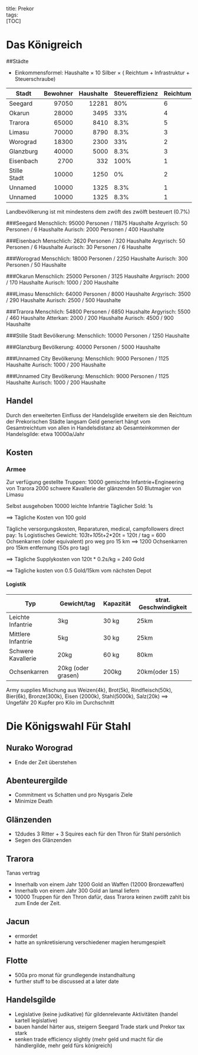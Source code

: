 title: Prekor  
tags:   
[TOC]

# Das Königreich

##Städte

* Einkommensformel:  Haushalte &times; 10 Silber &times; ( Reichtum + Infrastruktur + Steuerschraube)


|   Stadt   |Bewohner|Haushalte|Steuereffizienz|Reichtum|Infrastruktur|Steuerschraube|Loyalität| Brutto |  Netto |
|-----------|-------:|--------:|---------------|--------|-------------|--------------|--------:|-------:| -----: |
| Seegard   | 97050  | 12281   |      80%      |   6    | 10          |  0           | 10      | 19650a | 15720a |
| Okarun    | 28000  |  3495   |      33%      |   4    |  7          |  0           | 14      |  3845a |  1268a |
| Trarora   | 65000  |  8410   |      8.3%     |   5    | 12          |  0           | 12      | 14297a |  1192a |
| Limasu    | 70000  |  8790   |      8.3%     |   3    |  8          |  0           | 15      |  9669a |   806a |
| Worograd  | 18300  |  2300   |      33%      |   2    |  4          |  0           |  8      |  1380a |   456a |
| Glanzburg | 40000  |  5000   |      8.3%     |   3    |  4          |  0           | 16      |  3500a |   292a |
| Eisenbach |  2700  |   332   |     100%      |   1    |  2          |  0           | 18      |   100a |   100a |
|Stille Stadt|10000  |  1250   |      0%       |   2    |  1          |  0           |  0      |   375a |     0s |
| Unnamed   | 10000  |  1325   |      8.3%     |   1    |  1          |  0           |  0      |   265a |    22a | 
| Unnamed   | 10000  |  1325   |      8.3%     |   1    |  1          |  0           |  0      |   265a |    22a | 




Landbevölkerung ist mit mindestens dem zwöft des zwölft besteuert (0.7%)


###Seegard
Menschlich: 95000 Personen / 11875 Haushalte
Argyrisch: 50 Personen / 6 Haushalte
Aurisch: 2000 Personen  / 400 Haushalte

###Eisenbach
Menschlich: 2620 Personen / 320 Haushalte
Argyrisch: 50 Personen  / 6 Haushalte
Aurisch: 30 Personen  / 6 Haushalte

###Worograd
Menschlich: 18000 Personen / 2250 Haushalte
Aurisch: 300 Personen / 50 Haushalte

###Okarun
Menschlich: 25000 Personen / 3125 Haushalte
Argyrisch: 2000 / 170 Haushalte
Aurisch: 1000 / 200 Haushalte

###Limasu
Menschlich: 64000 Personen / 8000 Haushalte
Argyrisch: 3500 / 290 Haushalte
Aurisch: 2500 / 500 Haushalte

###Trarora
Menschlich: 54800 Personen / 6850 Haushalte
Argyrisch: 5500 / 460 Haushalte
Atterkan: 2000 / 200 Haushalte
Aurisch: 4500 / 900 Haushalte

###Stille Stadt
Bevölkerung:
Menschlich: 10000 Personen / 1250 Haushalte

###Glanzburg 
Bevölkerung: 40000 Personen / 5000 Haushalte 

###Unnamed City
Bevölkerung:
Menschlich: 9000 Personen / 1125 Haushalte
Aurisch: 1000 / 200 Haushalte

###Unnamed City
Bevölkerung:
Menschlich: 9000 Personen / 1125 Haushalte
Aurisch: 1000 / 200 Haushalte



## Handel

Durch den erweiterten Einfluss der Handelsgilde erweitern sie den Reichtum der Prekorischen Städte langsam
Geld generiert hängt vom Gesamtreichtum von allen in Handelsdistanz ab
Gesamteinkommen der Handelsgilde: etwa 10000a/Jahr

## Kosten
### Armee
Zur verfügung gestellte Truppen: 
10000 gemischte Infantrie+Engineering von Trarora
2000 schwere Kavallerie der glänzenden
50 Blutmagier von Limasu

Selbst ausgehoben 10000 leichte Infantrie
Täglicher Sold: 1s

==> Tägliche Kosten von 100 gold

Tägliche versorgungskosten, Reparaturen, medical, campfollowers direct pay: 1s
Logistisches Gewicht: 10*3t+10*5t+2*20t =  120t / tag = 600 Ochsenkarren (oder equivalent) pro weg pro 15 km 
==> 1200 Ochsenkarren pro 15km entfernung (50s pro tag)

==> Tägliche Supplykosten von 120t * 0.2s/kg = 240 Gold

==> Tägliche kosten von 0.5 Gold/15km vom nächsten Depot 


#### Logistik
|Typ|Gewicht/tag|Kapazität|strat. Geschwindigkeit|
|---|-----------|---------|----------------------|
|Leichte Infantrie| 3kg | 30 kg | 25km |
|Mittlere Infantrie| 5kg | 30 kg | 25km |
|Schwere Kavallerie| 20kg | 60 kg | 80km |
|Ochsenkarren | 20kg (oder grasen) |200kg | 20km(oder 15) |

Army supplies Mischung aus Weizen(4k), Brot(5k), Rindfleisch(50k), Bier(6k), Bronze(300k), Eisen (2000k), Stahl(5000k), Salz(20k)
==> Ungefähr 20 Kupfer pro Kilo im Durchschnitt

# Die Königswahl Für Stahl
## Nurako Worograd
 * Ende der Zeit überstehen

## Abenteurergilde
 * Commitment vs Schatten und pro Nysgaris Ziele
 * Minimize Death

## Glänzenden
 * 12dudes 3 Ritter + 3 Squires each für den Thron für Stahl persönlich
 * Segen des Glänzenden

## Trarora
 Tanas vertrag
 * Innerhalb von einem Jahr 1200 Gold an Waffen (12000 Bronzewaffen)
 * Innerhalb von einem Jahr 300 Gold an Iamal liefern
 * 10000 Truppen für den Thron dafür, dass Trarora keinen zwölft zahlt bis zum Ende der Zeit.

## Jacun
 * ermordet
 * hatte an synkretisierung verschiedener magien herumgespielt

## Flotte
 * 500a pro monat für grundlegende instandhaltung
 * further stuff to be discussed at a later date

## Handelsgilde
 * Legislative (keine judikative) für gildenrelevante Aktivitäten (handel kartell legislative)
 * bauen handel härter aus, steigern Seegard Trade stark und Prekor tax stark 
 * senken trade efficiency slightly (mehr geld und macht für die händlergilde, mehr geld fürs königreich)


